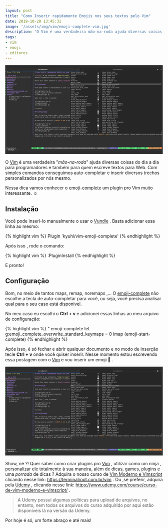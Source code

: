 ```yaml
---
layout: post
title: "Como Inserir rapidamente Emojis nos seus textos pelo Vim"
date: 2019-10-20 13:45:31
image: '/assets/img/vim/emoji-complete-vim.jpg'
description: 'O Vim é uma verdadeira mão-na-roda ajuda diversas coisas do dia a dia para programadores e também para quem escreve textos para Web.'
tags:
- vim
- emoji
- editores
---
```


![Como Inserir rapidamente Emojis nos seus textos pelo Vim](/assets/img/vim/emoji-complete-vim.jpg "Como Inserir rapidamente Emojis nos seus textos pelo Vim")

O [Vim](https://terminalroot.com.br/vim) é uma verdadeira "*mão-na-roda*" ajuda diversas coisas do dia a dia para programadores e também para quem escreve textos para Web. Com simples comandos conseguimos auto-completar e inserir diversos trechos personalizados por nós mesmo.

Nessa dica vamos conhecer o [emoji-complete](https://www.vim.org/scripts/script.php?script_id=5058) um plugin pro Vim muito interessante. ☺️

## Instalação

Você pode inserí-lo manualmente o usar o [Vundle](https://github.com/VundleVim/Vundle.vim) . Basta adicionar essa linha ao mesmo:

{% highlight vim %}
Plugin 'kyuhi/vim-emoji-complete'
{% endhighlight %}

Após isso , rode o comando:

{% highlight vim %}
:PluginInstall
{% endhighlight %}

E pronto!

<!-- RETANGULO LARGO -->
<script async src="https://pagead2.googlesyndication.com/pagead/js/adsbygoogle.js"></script>
<!-- Informat -->
<ins class="adsbygoogle"
style="display:block"
data-ad-client="ca-pub-2838251107855362"
data-ad-slot="2327980059"
data-ad-format="auto"
data-full-width-responsive="true"></ins>
<script>
(adsbygoogle = window.adsbygoogle || []).push({});
</script> 

## Configuração

Bom, no meio de tantos maps, remap, noremaps ,... O [emoji-complete](https://www.vim.org/scripts/script.php?script_id=5058) não escolhe a tecla de auto-completar para você, ou seja, você precisa analisar qual para o seu caso está disponivel.

No meu caso eu escolhi o **Ctrl + v** e adicionei essas linhas ao meu arquivo de configuração:

{% highlight vim %}
" emoji-complete
let g:emoji_complete_overwrite_standard_keymaps = 0
imap <c-v> <Plug>(emoji-start-complete)
{% endhighlight %}

Após isso, é só fechar e abrir qualquer documento e no modo de inserção tecle **Ctrl + v** onde você quiser inserir. Nesse momento estou escrevendo essa postagem com o [Vim](https://terminalroot.com.br/vim) e vou inserir um emoji 💯 .

![Como Inserir rapidamente Emojis nos seus textos pelo Vim](/assets/img/vim/emoji-complete-vim.jpg "Como Inserir rapidamente Emojis nos seus textos pelo Vim")

Show, né ?! Quer saber como criar plugins pro [Vim](https://terminalroot.com.br/vim) , utilizar como um ninja , personalizar ele totalmente à sua maneira, além de dicas, games, plugins e uma *porrada* de dicas ? Adquira o nosso curso de [Vim Moderno e Vimscript](https://terminalroot.com.br/vim) clicando nesse link: <https://terminalroot.com.br/vim> . Ou ,se preferir, adquira pela [Udemy](https://www.udemy.com/course/curso-de-vim-moderno-e-vimscript/) , clicando nesse link: <https://www.udemy.com/course/curso-de-vim-moderno-e-vimscript/> .
> A Udemy possui algumas políticas para upload de arquivos, no entanto, nem todos os arquivos do curso adquirido por aqui estão disponíveis lá na versão da Udemy.

Por hoje é só, um forte abraço e até mais!

